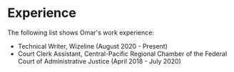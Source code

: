 # Experience

The following list shows Omar's work experience:

- Technical Writer, Wizeline (August 2020 - Present)
- Court Clerk Assistant, Central-Pacific Regional Chamber of the Federal Court of Administrative Justice (April 2018 - July 2020)
